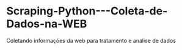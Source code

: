 # Scraping-Python---Coleta-de-Dados-na-WEB
Coletando informações da web para tratamento e analise de dados
